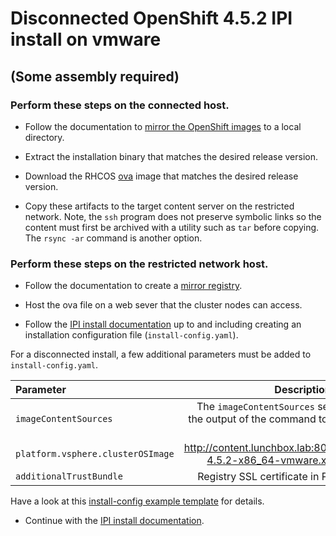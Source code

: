 # Disconnected OpenShift 4.5.2 IPI install on vmware
## (Some assembly required)

### Perform these steps on the connected host.

* Follow the documentation to [mirror the OpenShift images](https://docs.openshift.com/container-platform/4.5/installing/install_config/installing-restricted-networks-preparations.html#installing-restricted-networks-preparations) to a local directory.

* Extract the installation binary that matches
the desired release version. 

* Download the RHCOS [ova](https://mirror.openshift.com/pub/openshift-v4/dependencies/rhcos/4.5/latest/rhcos-4.5.2-x86_64-vmware.x86_64.ova) image that matches the desired release version.

* Copy these artifacts to the target content server on the restricted network. Note, the `ssh` program does not preserve symbolic links so the content must first be archived with a utility such as `tar` before copying. The `rsync -ar` command is another option.

### Perform these steps on the restricted network host.

* Follow the documentation to create a [mirror registry](https://docs.openshift.com/container-platform/4.5/installing/install_config/installing-restricted-networks-preparations.html#installing-restricted-networks-preparations).

* Host the ova file on a web sever that the cluster nodes can access.

* Follow the [IPI install documentation](https://docs.openshift.com/container-platform/4.5/installing/installing_vsphere/installing-vsphere-installer-provisioned-customizations.html)
up to and including creating an installation configuration file (`install-config.yaml`). 

For a disconnected install, a few additional
parameters must be added to `install-config.yaml`.

| Parameter      | Description/Example  |
| :------------- | -----------: |
|`imageContentSources` |The `imageContentSources` section from the output of the command to mirror the repository.|
|`platform.vsphere.clusterOSImage`|http://content.lunchbox.lab:8000/rhcos-4.5.2-x86_64-vmware.x86_64.ova|
|`additionalTrustBundle`|Registry SSL certificate in PEM format|

Have a look at this [install-config example template](install-config-template.yaml) for details.

* Continue with the [IPI install documentation](https://docs.openshift.com/container-platform/4.5/installing/installing_vsphere/installing-vsphere-installer-provisioned-customizations.html).
